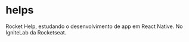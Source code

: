 # helps
Rocket Help, estudando o desenvolvimento de app em React Native. No IgniteLab da Rocketseat.
